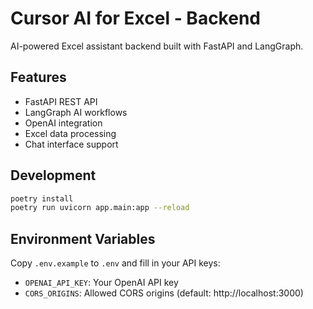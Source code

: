 # Cursor AI for Excel - Backend

AI-powered Excel assistant backend built with FastAPI and LangGraph.

## Features

- FastAPI REST API
- LangGraph AI workflows
- OpenAI integration
- Excel data processing
- Chat interface support

## Development

```bash
poetry install
poetry run uvicorn app.main:app --reload
```

## Environment Variables

Copy `.env.example` to `.env` and fill in your API keys:

- `OPENAI_API_KEY`: Your OpenAI API key
- `CORS_ORIGINS`: Allowed CORS origins (default: http://localhost:3000) 